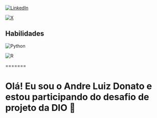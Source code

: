 

[![LinkedIn](https://img.shields.io/badge/LinkedIn-0077B5?style=for-the-badge&logo=linkedin&logoColor=white)](https://www.linkedin.com/in/aluizdonato/)

[![X](https://img.shields.io/badge/X-000?style=for-the-badge&logo=x)](https://x.com/aluizdonato)


## Habilidades

![Python](https://img.shields.io/badge/python-3670A0?style=for-the-badge&logo=python&logoColor=ffdd54)

![R](https://img.shields.io/badge/R-276DC3?style=for-the-badge&logo=r&logoColor=white)



=======
# Olá! Eu sou o Andre Luiz Donato e estou participando do desafio de projeto da DIO 🚀

